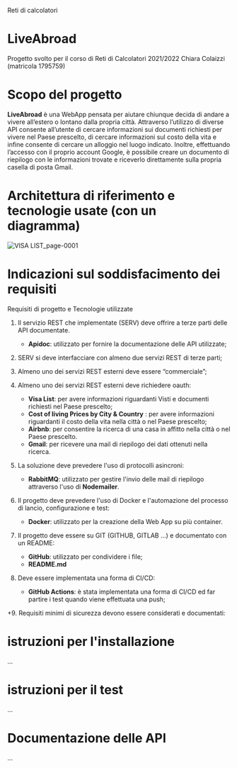 Reti di calcolatori

# LiveAbroad #
Progetto svolto per il corso di Reti di Calcolatori 2021/2022
Chiara Colaizzi (matricola 1795759)

# Scopo del progetto #

**LiveAbroad** è una WebApp pensata per aiutare chiunque decida di andare a vivere all’estero o lontano dalla propria città.
Attraverso l’utilizzo di diverse API consente all’utente di cercare informazioni sui documenti richiesti per vivere nel Paese prescelto, di cercare informazioni sul costo della vita e infine consente di cercare un alloggio nel luogo indicato.
Inoltre, effettuando l’accesso con il proprio account Google, è possibile creare un documento di riepilogo con le informazioni trovate e riceverlo direttamente sulla propria casella di posta Gmail.


# Architettura di riferimento e tecnologie usate (con un diagramma)
![VISA LIST_page-0001](https://user-images.githubusercontent.com/49658009/195655355-8836e0c2-3bee-4322-adf5-ae0ba3e6e570.jpg)

# Indicazioni sul soddisfacimento dei requisiti

Requisiti di progetto e Tecnologie utilizzate

1. Il servizio REST che implementate (SERV) deve offrire a terze parti delle API documentate.
   * **Apidoc**: utilizzato per fornire la documentazione delle API utilizzate;
   
2.	SERV si deve interfacciare con almeno due servizi REST di terze parti;

3.	Almeno uno dei servizi REST esterni deve essere “commerciale”;

4.	Almeno uno dei servizi REST esterni deve richiedere oauth:

    * **Visa List**: per avere informazioni riguardanti Visti e documenti richiesti nel Paese prescelto;
    *	**Cost of living Prices by City & Country** : per avere informazioni riguardanti il costo della vita nella città o nel Paese prescelto;
    *	**Airbnb**: per consentire la ricerca di una casa in affitto nella città o nel Paese prescelto.
    *	**Gmail**: per ricevere una mail di riepilogo dei dati ottenuti nella ricerca.

5.	La soluzione deve prevedere l'uso di protocolli asincroni:
    * **RabbitMQ**: utilizzato per gestire l'invio delle mail di riepilogo attraverso l'uso di **Nodemailer**.

6.	Il progetto deve prevedere l'uso di Docker e l'automazione del processo di lancio, configurazione e test:
    * **Docker**: utilizzato per la creazione della Web App su più container.

7.	Il progetto deve essere su GIT (GITHUB, GITLAB ...) e documentato con un README:
    *	**GitHub**: utilizzato per condividere i file;
    * **README.md**

8.	Deve essere implementata una forma di CI/CD:
    * **GitHub Actions**: è stata implementata una forma di CI/CD ed far partire i test quando viene effettuata una push;

+9.	Requisiti minimi di sicurezza devono essere considerati e documentati:

# istruzioni per l'installazione
...

# istruzioni per il test
...

# Documentazione delle API
...
